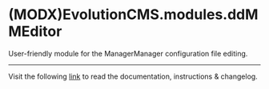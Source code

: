 # (MODX)EvolutionCMS.modules.ddMMEditor

User-friendly module for the ManagerManager configuration file editing.
___
Visit the following [link](http://code.divandesign.biz/modx/ddmmeditor) to read the documentation, instructions & changelog.